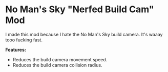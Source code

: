 # No Man's Sky "Nerfed Build Cam" Mod

I made this mod because I hate the No Man's Sky build camera. It's waaay tooo fucking fast.

**Features:**
- Reduces the build camera movement speed.
- Reduces the build camera collision radius.
